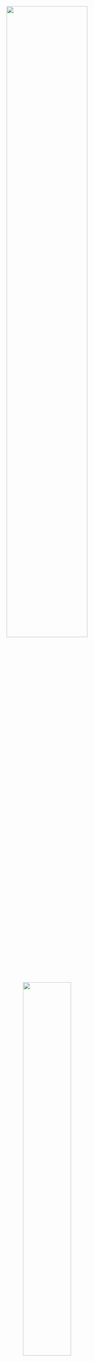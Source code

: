 <p align="center">
  <img width="65%" height="65%" src="https://i.ibb.co/7JYvGQ5/n4m-supplemental.png"/>  
</p>

<p align="center">
  <img width="50%" height="50%" src="https://i.ibb.co/5xvCLDL/n4m-supplemental-enterprise.png"/>  
</p>

<p align="center">
<b>A compendium of Node-for-Max projects meant to be a supplement to the main <a href="https://github.com/Cycling74/n4m-examples">n4m-examples</a> repository.</b>
</br>
<em>*Note: The repository is constantly under construction.*</em>
</p>

## Projects
- **archive.org** -> Example of searching Archive.org.
- **audio-encryption** -> Example of encrypting and decrypting an audio buffer.
- **cat-wall** -> Example of image sonification using the Cat API.
- **crypto** -> Examples of encryption using the *[crypto](https://nodejs.org/api/crypto.html)* library.
- **dominos** -> Example of ordering Dominos using IFTTT.
- **gratefuldead** -> Example of extracting audio from an Archive.org link.
- **halloween** -> Synchronizing the "Halloween" theme with a LIFX bulb.
- **ifttt-gsheets** -> Example of sending data to a Google Sheet using IFTTT.
- **lifx** -> Example of how to use the *[lifx-http-api](https://www.npmjs.com/package/lifx-http-api)* library.
- **MaxCards** -> Creativity cards for alleviating blocks in the style of Magic: The Gathering.
- **node-reel** -> Example of creating cron jobs using the *[node-reel](https://www.npmjs.com/package/node-reel)* library.
- **usgs** -> Example of getting earthquake data from the USGS and various sonification techniques.
- **workshop-materials** -> Materials meant for Node-for-Max workshop free-time.
